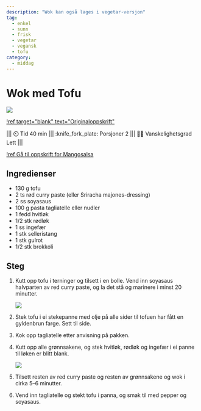 ```yaml
---
description: "Wok kan også lages i vegetar-versjon"
tag:
  - enkel
  - sunn
  - frisk
  - vegetar
  - vegansk
  - tofu
category:
  - middag
---
```


# Wok med Tofu

![](/static/wok-med-tofu/wok-med-tofu.webp)

[!ref target="blank" text="Originaloppskrift"](https://sulten.app/recipes/wok-med-tofu-nttw)

||| :timer_clock: Tid
40 min
||| :knife_fork_plate: Porsjoner
2
||| :cook: Vanskelighetsgrad
Lett
|||

[!ref Gå til oppskrift for Mangosalsa](/enkel-servering/mangosalsa.md)

## Ingredienser

- 130 g tofu
- 2 ts rød curry paste (eller Sriracha majones-dressing)
- 2 ss soyasaus
- 100 g pasta tagliatelle eller nudler
- 1 fedd hvitløk
- 1/2 stk rødløk
- 1 ss ingefær
- 1 stk selleristang
- 1 stk gulrot
- 1/2 stk brokkoli

## Steg

1. Kutt opp tofu i terninger og tilsett i en bolle. Vend inn soyasaus halvparten av red
   curry paste, og la det stå og marinere i minst 20 minutter.

   ![](/static/wok-med-tofu/tofu.webp)

2. Stek tofu i ei stekepanne med olje på alle sider til tofuen har fått en gyldenbrun
   farge. Sett til side.
3. Kok opp tagliatelle etter anvisning på pakken.
4. Kutt opp alle grønnsakene, og stek hvitløk, rødløk og ingefær i ei panne til løken er
   blitt blank.

   ![](/static/wok-med-tofu/wok.webp)

5. Tilsett resten av red curry paste og resten av grønnsakene og wok i cirka 5–6
   minutter.
6. Vend inn tagliatelle og stekt tofu i panna, og smak til med pepper og soyasaus.
